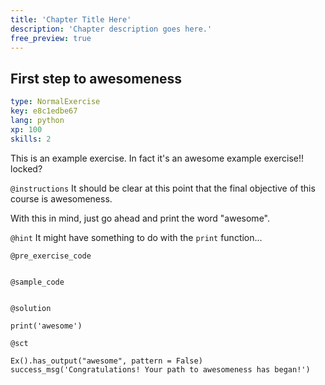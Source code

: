 ```yaml
---
title: 'Chapter Title Here'
description: 'Chapter description goes here.'
free_preview: true
---
```


## First step to awesomeness

```yaml
type: NormalExercise
key: e8c1edbe67
lang: python
xp: 100
skills: 2
```

This is an example exercise. In fact it's an awesome example exercise!! locked?

`@instructions`
It should be clear at this point that the final objective of this course is awesomeness.

With this in mind, just go ahead and print the word "awesome".

`@hint`
It might have something to do with the `print` function...

`@pre_exercise_code`
```{python}

```

`@sample_code`
```{python}

```

`@solution`
```{python}
print('awesome')
```

`@sct`
```{python}
Ex().has_output("awesome", pattern = False)
success_msg('Congratulations! Your path to awesomeness has began!')
```
